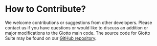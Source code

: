 # How to Contribute?

We welcome contributions or suggestions from other developers. Please contact us if you have questions or would like to discuss an addition or major modifications to the Giotto main code.
The source code for Giotto Suite may be found on our [GitHub repository](https://github.com/drieslab/Giotto/tree/suite_modular).
